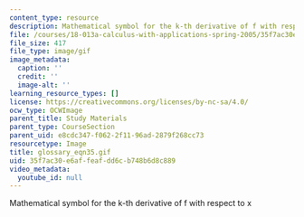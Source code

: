 ```yaml
---
content_type: resource
description: Mathematical symbol for the k-th derivative of f with respect to x
file: /courses/18-013a-calculus-with-applications-spring-2005/35f7ac30e6affeafdd6cb748b6d8c889_glossary_eqn35.gif
file_size: 417
file_type: image/gif
image_metadata:
  caption: ''
  credit: ''
  image-alt: ''
learning_resource_types: []
license: https://creativecommons.org/licenses/by-nc-sa/4.0/
ocw_type: OCWImage
parent_title: Study Materials
parent_type: CourseSection
parent_uid: e8cdc347-f062-2f11-96ad-2879f268cc73
resourcetype: Image
title: glossary_eqn35.gif
uid: 35f7ac30-e6af-feaf-dd6c-b748b6d8c889
video_metadata:
  youtube_id: null
---
```

Mathematical symbol for the k-th derivative of f with respect to x